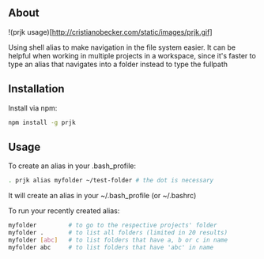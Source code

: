 About
---
!(prjk usage)[http://cristianobecker.com/static/images/prjk.gif]

Using shell alias to make navigation in the file system easier. It can be helpful when working in multiple projects in a workspace, since it's faster to type an alias that navigates into a folder instead to type the fullpath


Installation
---

Install via npm:
```bash
npm install -g prjk
```


Usage
---

To create an alias in your .bash_profile:
```bash
. prjk alias myfolder ~/test-folder # the dot is necessary
```

It will create an alias in your ~/.bash_profile (or ~/.bashrc)


To run your recently created alias:
```bash
myfolder         # to go to the respective projects' folder
myfolder .       # to list all folders (limited in 20 results)
myfolder [abc]   # to list folders that have a, b or c in name
myfolder abc     # to list folders that have 'abc' in name
```

